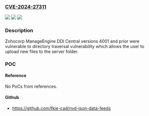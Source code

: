 ### [CVE-2024-27311](https://cve.mitre.org/cgi-bin/cvename.cgi?name=CVE-2024-27311)
![](https://img.shields.io/static/v1?label=Product&message=DDI%20Central&color=blue)
![](https://img.shields.io/static/v1?label=Version&message=0%3C%3D%204001%20&color=brighgreen)
![](https://img.shields.io/static/v1?label=Vulnerability&message=CWE-434%20Unrestricted%20Upload%20of%20File%20with%20Dangerous%20Type&color=brighgreen)

### Description

Zohocorp ManageEngine DDI Central versions 4001 and prior were vulnerable to directory traversal vulnerability which allows the user to upload new files to the server folder.

### POC

#### Reference
No PoCs from references.

#### Github
- https://github.com/fkie-cad/nvd-json-data-feeds

